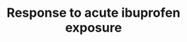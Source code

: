 ---
annotations:
- id: PW:0000754
  parent: drug pathway
  type: Pathway Ontology
  value: drug pathway
authors:
- Egonw
- L Dupuis
- MaintBot
communities:
- Daphnia
description: 'Pathway that describes the biological response found in Daphnia magna
  after exposure to ibuprofen.  Warning: Gene identifiers are based on the full names
  in the Additional File 1 as the article does not contains accession numbers for
  the Daphnia genes. Search in Ensembl returned on several occasions multiple potential
  hits where one was randomly selected. '
last-edited: 2023-02-14
organisms:
- Daphnia magna
redirect_from:
- /index.php/Pathway:WP5077
- /instance/WP5077
- /instance/WP5077_r122821
revision: r122821
schema-jsonld:
- '@context': https://schema.org/
  '@id': https://wikipathways.github.io/pathways/WP5077.html
  '@type': Dataset
  creator:
    '@type': Organization
    name: WikiPathways
  description: 'Pathway that describes the biological response found in Daphnia magna
    after exposure to ibuprofen.  Warning: Gene identifiers are based on the full
    names in the Additional File 1 as the article does not contains accession numbers
    for the Daphnia genes. Search in Ensembl returned on several occasions multiple
    potential hits where one was randomly selected. '
  keywords: []
  license: CC0
  name: Response to acute ibuprofen exposure
seo: CreativeWork
title: Response to acute ibuprofen exposure
wpid: WP5077
---